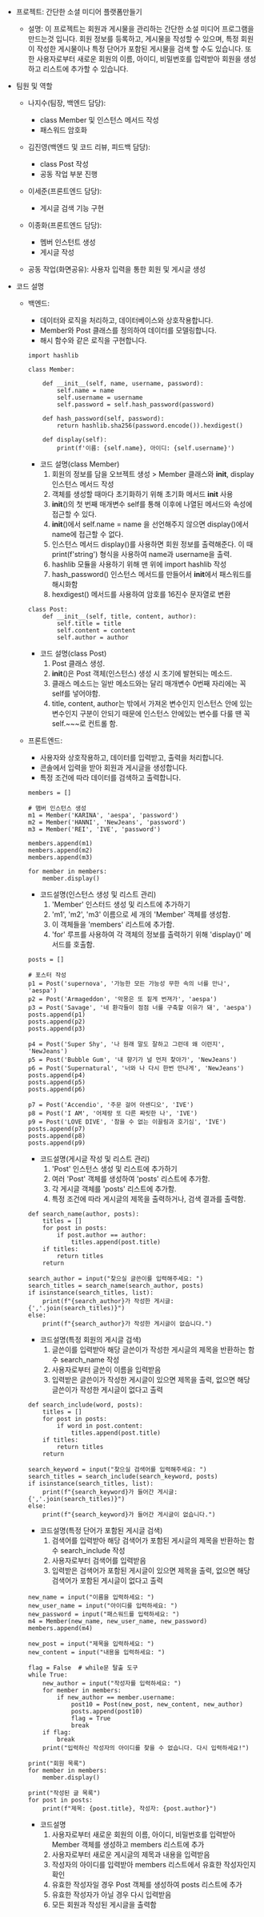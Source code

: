 - 프로젝트: 간단한 소셜 미디어 플랫폼만들기 

    - 설명: 이 프로젝트는 회원과 게시물을 관리하는 간단한 소설 미디어 프로그램을 만드는것 입니다. 회원 정보를 등록하고, 게시물을 작성할 수 있으며, 특정 회원이 작성한 게시물이나 특정 단어가 포함된 게시물을 검색 할 수도 있습니다. 또한 사용자로부터 새로운 회원의 이름, 아이디, 비밀번호를 입력받아 회원을 생성하고 리스트에 추가할 수 있습니다.

* 팀원 및 역할

  - 나지수(팀장, 백엔드 담당):

    - class Member 및 인스턴스 메서드 작성
    - 패스워드 암호화

  - 김진영(백엔드 및 코드 리뷰, 피드백 담당):

    - class Post 작성
    - 공동 작업 부분 진행

  - 이세준(프론트엔드 담당):

    - 게시글 검색 기능 구현

  - 이종화(프론트엔드 담당):
    - 멤버 인스턴트 생성
    - 게시글 작성

  - 공동 작업(화면공유): 사용자 입력을 통한 회원 및 게시글 생성

- 코드 설명

    - 백엔드:

        - 데이터와 로직을 처리하고, 데이터베이스와 상호작용합니다.
        - Member와 Post 클래스를 정의하여 데이터를 모델링합니다.
        - 해시 함수와 같은 로직을 구현합니다.

        ```
        import hashlib

        class Member:

            def __init__(self, name, username, password):
                self.name = name
                self.username = username
                self.password = self.hash_password(password)

            def hash_password(self, password):
                return hashlib.sha256(password.encode()).hexdigest()

            def display(self):
                print(f'이름: {self.name}, 아이디: {self.username}')
        ```

        - 코드 설명(class Member)
            1. 회원의 정보를 담을 오브젝트 생성 > Member 클래스와 **init**, display 인스턴스 메서드 작성
            2. 객체를 생성할 때마다 초기화하기 위해 초기화 메서드 **init** 사용
            3. **init**()의 첫 번째 매개변수 self를 통해 이후에 나열된 메서드와 속성에 접근할 수 있다.
            4. **init**()에서 self.name = name 을 선언해주지 않으면 display()에서 name에 접근할 수 없다.
            5. 인스턴스 메서드 display()를 사용하면 회원 정보를 출력해준다. 이 때 print(f'string') 형식을 사용하여 name과 username을 출력.
            6. hashlib 모듈을 사용하기 위해 맨 위에 import hashlib 작성
            7. hash_password() 인스턴스 메서드를 만들어서 **init**에서 패스워드를 해시화함
            8. hexdigest() 메서드를 사용하여 암호를 16진수 문자열로 변환

        ```
        class Post:
            def __init__(self, title, content, author):
                self.title = title
                self.content = content
                self.author = author
        ```
        - 코드 설명(class Post)
            1. Post 클래스 생성.
            2. __init__()은 Post 객체(인스턴스) 생성 시 초기에 발현되는 메소드. 
            3. 클래스 메소드는 일반 메소드와는 달리 매개변수 0번째 자리에는 꼭 self를 넣어야함.
            4. title, content, author는 밖에서 가져온 변수인지 인스턴스 안에 있는 변수인지 구분이 안되기 때문에
            인스턴스 안에있는 변수를 다룰 땐 꼭 self.~~~로 컨트롤 함.




    - 프론트엔드:
        - 사용자와 상호작용하고, 데이터를 입력받고, 출력을 처리합니다.
        - 콘솔에서 입력을 받아 회원과 게시글을 생성합니다.
        - 특정 조건에 따라 데이터를 검색하고 출력합니다.

        ```
        members = []

        # 맴버 인스턴스 생성
        m1 = Member('KARINA', 'aespa', 'password')
        m2 = Member('HANNI', 'NewJeans', 'password')
        m3 = Member('REI', 'IVE', 'password')

        members.append(m1)
        members.append(m2)
        members.append(m3)

        for member in members:
            member.display()
        ```
        - 코드설명(인스턴스 생성 및 리스트 관리)
            1. 'Member' 인스터드 생성 및 리스트에 추가하기
            2. 'm1', 'm2', 'm3' 이름으로 세 개의 'Member' 객체를 생성함.
            3. 이 객체들을 'members' 리스트에 추가함.
            4. 'for' 루프를 사용하여 각 객체의 정보를 출력하기 위해 'display()' 메서드를 호출함.

        ```
        posts = []

        # 포스터 작성
        p1 = Post('supernova', '가능한 모든 가능성 무한 속의 너를 만나', 'aespa')
        p2 = Post('Armageddon', '악몽은 또 짙게 번져가', 'aespa')
        p3 = Post('Savage', '네 환각들이 점점 너를 구축할 이유가 돼', 'aespa')
        posts.append(p1)
        posts.append(p2)
        posts.append(p3)

        p4 = Post('Super Shy', '나 원래 말도 잘하고 그런데 왜 이런지', 'NewJeans')
        p5 = Post('Bubble Gum', '내 향기가 널 먼저 찾아가', 'NewJeans')
        p6 = Post('Supernatural', '너와 나 다시 한번 만나게', 'NewJeans')
        posts.append(p4)
        posts.append(p5)
        posts.append(p6)

        p7 = Post('Accendio', '주문 걸어 아센디오', 'IVE')
        p8 = Post('I AM', '어제랑 또 다른 짜릿한 나', 'IVE')
        p9 = Post('LOVE DIVE', '참을 수 없는 이끌림과 호기심', 'IVE')
        posts.append(p7)
        posts.append(p8)
        posts.append(p9)
        ```
        - 코드설명(게시글 작성 및 리스트 관리)
            1. 'Post' 인스턴스 생성 및 리스트에 추가하기
            2. 여러 'Post' 객체를 생성하여 'posts' 리스트에 추가함.
            3. 각 게시글 객체를 'posts' 리스트에 추가함.
            4. 특정 조건에 따라 게시글의 제목을 출력하거나, 검색 결과를 출력함.
        ```
        def search_name(author, posts):
            titles = []
            for post in posts:
                if post.author == author:
                    titles.append(post.title)
            if titles:
                return titles
            return

        search_author = input("찾으실 글쓴이를 입력해주세요: ")
        search_titles = search_name(search_author, posts)
        if isinstance(search_titles, list):
            print(f"{search_author}가 작성한 게시글: {','.join(search_titles)}")
        else:
            print(f"{search_author}가 작성한 게시글이 없습니다.")
        ```
        - 코드설명(특정 회원의 게시글 검색)
            1. 글쓴이를 입력받아 해당 글쓴이가 작성한 게시글의 제목을 반환하는 함수 search_name 작성
            2. 사용자로부터 글쓴이 이름을 입력받음
            3. 입력받은 글쓴이가 작성한 게시글이 있으면 제목을 출력, 없으면 해당 글쓴이가 작성한 게시글이 없다고 출력

        ```
        def search_include(word, posts):
            titles = []
            for post in posts:
                if word in post.content:
                    titles.append(post.title)
            if titles:
                return titles
            return

        search_keyword = input("찾으실 검색어를 입력해주세요: ")
        search_titles = search_include(search_keyword, posts)
        if isinstance(search_titles, list):
            print(f"{search_keyword}가 들어간 게시글: {','.join(search_titles)}")
        else:
            print(f"{search_keyword}가 들어간 게시글이 없습니다.")

        ```
        - 코드설명(특정 단어가 포함된 게시글 검색)
            1. 검색어를 입력받아 해당 검색어가 포함된 게시글의 제목을 반환하는 함수 search_include 작성
            2. 사용자로부터 검색어를 입력받음
            3. 입력받은 검색어가 포함된 게시글이 있으면 제목을 출력, 없으면 해당 검색어가 포함된 게시글이 없다고 출력
        ```
        new_name = input("이름을 입력하세요: ")
        new_user_name = input("아이디를 입력하세요: ")
        new_password = input("패스워드를 입력하세요: ")
        m4 = Member(new_name, new_user_name, new_password)
        members.append(m4)

        new_post = input("제목을 입력하세요: ")
        new_content = input("내용을 입력하세요: ")

        flag = False  # while문 탈출 도구
        while True:
            new_author = input("작성자를 입력하세요: ")
            for member in members:
                if new_author == member.username:
                    post10 = Post(new_post, new_content, new_author)
                    posts.append(post10)
                    flag = True
                    break
            if flag:
                break
            print("입력하신 작성자의 아이디를 찾을 수 없습니다. 다시 입력하세요!")

        print("회원 목록")
        for member in members:
            member.display()

        print("작성된 글 목록")
        for post in posts:
            print(f"제목: {post.title}, 작성자: {post.author}")
        ```
        - 코드설명
            1. 사용자로부터 새로운 회원의 이름, 아이디, 비밀번호를 입력받아 Member 객체를 생성하고 members 리스트에 추가
            2. 사용자로부터 새로운 게시글의 제목과 내용을 입력받음
            3. 작성자의 아이디를 입력받아 members 리스트에서 유효한 작성자인지 확인
            4. 유효한 작성자일 경우 Post 객체를 생성하여 posts 리스트에 추가
            5. 유효한 작성자가 아닐 경우 다시 입력받음
            6. 모든 회원과 작성된 게시글을 출력함
